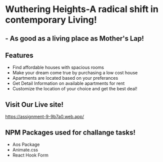
# Wuthering Heights-A radical shift in contemporary Living!
## - As good as a living place as Mother's Lap!


## Features

- Find affordable houses with spacious rooms
- Make your dream come true by purchasing a low cost house
- Apartments are located based on your preferances
- Get Detail Information on available apartments for rent
- Customize the location of your choice and get the best deal!

## Visit Our Live site!
 <https://assignment-9-9b7a0.web.app/>
 
 ## NPM Packages used for challange tasks!
 - Aos Package
 - Animate.css
 - React Hook Form

